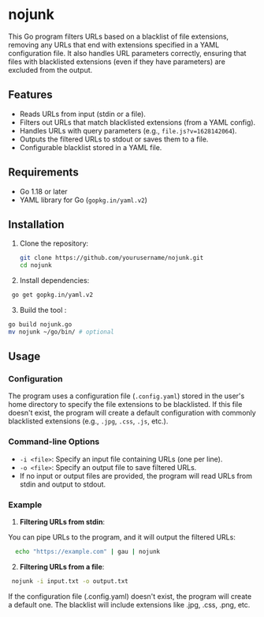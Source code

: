 # nojunk

This Go program filters URLs based on a blacklist of file extensions, removing any URLs that end with extensions specified in a YAML configuration file. It also handles URL parameters correctly, ensuring that files with blacklisted extensions (even if they have parameters) are excluded from the output.

## Features

- Reads URLs from input (stdin or a file).
- Filters out URLs that match blacklisted extensions (from a YAML config).
- Handles URLs with query parameters (e.g., `file.js?v=1628142064`).
- Outputs the filtered URLs to stdout or saves them to a file.
- Configurable blacklist stored in a YAML file.

## Requirements

- Go 1.18 or later
- YAML library for Go (`gopkg.in/yaml.v2`)

## Installation

1. Clone the repository:

   ```bash
   git clone https://github.com/yourusername/nojunk.git
   cd nojunk
   ```
   
2. Install dependencies:

  ```bash
   go get gopkg.in/yaml.v2
  ```
3. Build the tool :

  ```bash
  go build nojunk.go
  mv nojunk ~/go/bin/ # optional
  ```

## Usage

### Configuration

The program uses a configuration file (`.config.yaml`) stored in the user's home directory to specify the file extensions to be blacklisted. If this file doesn't exist, the program will create a default configuration with commonly blacklisted extensions (e.g., `.jpg`, `.css`, `.js`, etc.).

### Command-line Options

-   `-i <file>`: Specify an input file containing URLs (one per line).
-   `-o <file>`: Specify an output file to save filtered URLs.
-   If no input or output files are provided, the program will read URLs from stdin and output to stdout.

### Example

1.  **Filtering URLs from stdin**:
    
   You can pipe URLs to the program, and it will output the filtered URLs:
    
  ```bash
    echo "https://example.com" | gau | nojunk
  ```
2.  **Filtering URLs from a file**:

   ```bash
    nojunk -i input.txt -o output.txt
  ```

If the configuration file (.config.yaml) doesn't exist, the program will create a default one. The blacklist will include extensions like .jpg, .css, .png, etc.


